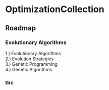 # OptimizationCollection

## Roadmap

### Evolutionary Algorithms
1.) Evolutionary Algorithms  
2.) Evolution Strategies  
3.) Genetic Programming  
4.) Genetic Algorithms 
### tbc
